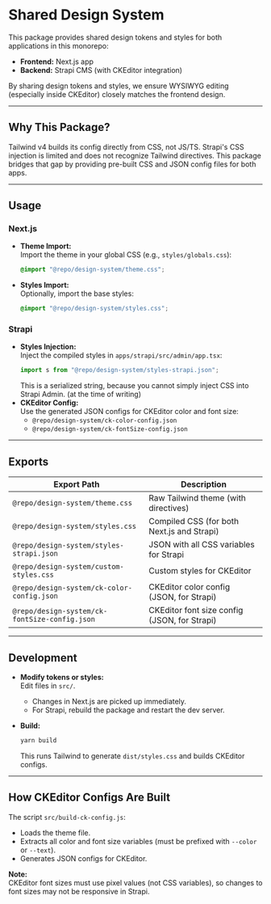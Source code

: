 # Shared Design System

This package provides shared design tokens and styles for both applications in this monorepo:

- **Frontend:** Next.js app
- **Backend:** Strapi CMS (with CKEditor integration)

By sharing design tokens and styles, we ensure WYSIWYG editing (especially inside CKEditor) closely matches the frontend design.

---

## Why This Package?

Tailwind v4 builds its config directly from CSS, not JS/TS. Strapi's CSS injection is limited and does not recognize Tailwind directives. This package bridges that gap by providing pre-built CSS and JSON config files for both apps.

---

## Usage

### Next.js

- **Theme Import:**  
  Import the theme in your global CSS (e.g., `styles/globals.css`):
  ```css
  @import "@repo/design-system/theme.css";
  ```
- **Styles Import:**  
  Optionally, import the base styles:
  ```css
  @import "@repo/design-system/styles.css";
  ```

### Strapi

- **Styles Injection:**  
  Inject the compiled styles in `apps/strapi/src/admin/app.tsx`:
  ```js
  import s from "@repo/design-system/styles-strapi.json";
  ```
  This is a serialized string, because you cannot simply inject CSS into Strapi Admin. (at the time of writing)
- **CKEditor Config:**  
  Use the generated JSON configs for CKEditor color and font size:
  - `@repo/design-system/ck-color-config.json`
  - `@repo/design-system/ck-fontSize-config.json`

---

## Exports

| Export Path                                   | Description                                  |
| --------------------------------------------- | -------------------------------------------- |
| `@repo/design-system/theme.css`               | Raw Tailwind theme (with directives)         |
| `@repo/design-system/styles.css`              | Compiled CSS (for both Next.js and Strapi)   |
| `@repo/design-system/styles-strapi.json`      | JSON with all CSS variables for Strapi       |
| `@repo/design-system/custom-styles.css`       | Custom styles for CKEditor                   |
| `@repo/design-system/ck-color-config.json`    | CKEditor color config (JSON, for Strapi)     |
| `@repo/design-system/ck-fontSize-config.json` | CKEditor font size config (JSON, for Strapi) |

---

## Development

- **Modify tokens or styles:**  
  Edit files in `src/`.

  - Changes in Next.js are picked up immediately.
  - For Strapi, rebuild the package and restart the dev server.

- **Build:**
  ```bash
  yarn build
  ```
  This runs Tailwind to generate `dist/styles.css` and builds CKEditor configs.

---

## How CKEditor Configs Are Built

The script `src/build-ck-config.js`:

- Loads the theme file.
- Extracts all color and font size variables (must be prefixed with `--color` or `--text`).
- Generates JSON configs for CKEditor.

**Note:**  
CKEditor font sizes must use pixel values (not CSS variables), so changes to font sizes may not be responsive in Strapi.
